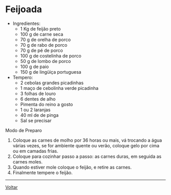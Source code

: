 # Feijoada
- Ingredientes:
  - 1 Kg de feijão preto
  - 100 g de carne seca
  - 70 g de orelha de porco
  - 70 g de rabo de porco
  - 70 g de pé de porco
  - 100 g de costelinha de porco
  - 50 g de lombo de porco
  - 100 g de paio
  - 150 g de lingüiça portuguesa
- Tempero:
  - 2 cebolas grandes picadinhas
  - 1 maço de cebolinha verde picadinha
  - 3 folhas de louro
  - 6 dentes de alho
  - Pimenta do reino a gosto
  - 1 ou 2 laranjas
  - 40 ml de de pinga
  - Sal se precisar

Modo de Preparo
1. Coloque as carnes de molho por 36 horas ou mais, vá trocando a água várias vezes, se for ambiente quente ou verão, coloque gelo por cima ou em camadas frias.
2. Coloque para cozinhar passo a passo: as carnes duras, em seguida as carnes moles.
3. Quando estiver mole coloque o feijão, e retire as carnes.
4. Finalmente tempere o feijão.
---
[Voltar](../README.md)